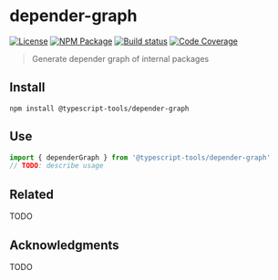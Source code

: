 # depender-graph

[![License][]](https://opensource.org/licenses/ISC)
[![NPM Package][]](https://npmjs.org/package/@typescript-tools/depender-graph)
[![Build status][]](https://travis-ci.org/typescript-tools/depender-graph)
[![Code Coverage][]](https://codecov.io/gh/typescript-tools/depender-graph)

[license]: https://img.shields.io/badge/License-ISC-blue.svg
[npm package]: https://img.shields.io/npm/v/@typescript-tools/depender-graph.svg
[build status]: https://travis-ci.org/typescript-tools/depender-graph.svg?branch=master
[code coverage]: https://codecov.io/gh/typescript-tools/depender-graph/branch/master/graph/badge.svg

> Generate depender graph of internal packages

## Install

```shell
npm install @typescript-tools/depender-graph
```

## Use

```typescript
import { dependerGraph } from '@typescript-tools/depender-graph'
// TODO: describe usage
```

## Related

TODO

## Acknowledgments

TODO
